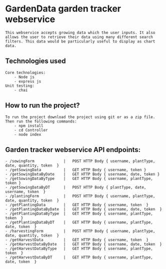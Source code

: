 # GardenData garden tracker webservice
    This webservice accepts growing data which the user inputs. It also allows the user to retrieve their data using many different search filters. This data would be particularly useful to display as chart data.


## Technologies used
    Core technologies:
        - Node js
        - express js
    Unit testing:
        - chai

## How to run the project?
    To run the project download the project using git or as a zip file.  
    Then run the following commands:
        - npm install
        - cd Controller
        - node index

## Garden tracker webservice API endpoints:
    - /sowingForm             |   POST HTTP Body { username, plantType, date, quantity, token  }
    - /getSowingData          |   GET HTTP Body { username, token }
    - /getSowingDataByDate    |   GET HTTP Body { username, date, token }
    - /getSowingDataByType    |   GET HTTP Body { username, plantType, token }
    - /getSowingDataByDT      |   POST HTTP Body { plantType, date, username, token  }
    - /plantingForm           |   POST HTTP Body { username, plantType, date, quantity, token  }
    - /getPlantingData        |   GET HTTP Body { username, token  }
    - /getPlantingDataByDate  |   GET HTTP Body { username, date, token  }
    - /getPlantingDataByType  |   GET HTTP Body { username, plantType, token  }
    - /getPlantingDataByDT    |   GET HTTP Body { username, plantType, date, token  }
    - /harvestingForm         |   POST HTTP Body { username, plantType, date, quantity, token  }
    - /getHarvestData         |   GET HTTP Body { username, token  }
    - /getHarvestDataByDate   |   GET HTTP Body { username, date, token  }
    - /getHarvestDataByType   |   GET HTTP Body { username, plantType, token  }
    - /getHarvestDataByDT     |   GET HTTP Body { username, plantType, date, token  }